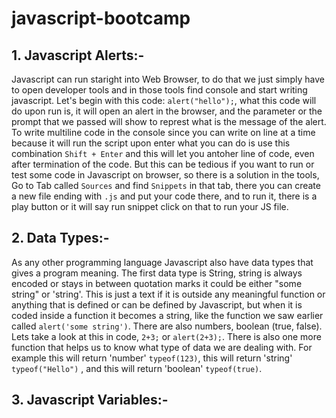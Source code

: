 # javascript-bootcamp

## 1. Javascript Alerts:-
Javascript can run staright into Web Browser, to do that we just simply have to open developer tools and in those tools find console and start writing javascript. Let's begin with this code: `alert("hello");`, what this code will do upon run is, it will open an alert in the browser, and the parameter or the prompt that we passed will show to represt what is the message of the alert. To write multiline code in the console since you can write on line at a time because it will run the script upon enter what you can do is use this combination `Shift + Enter` and this will let you antoher line of code, even after termination of the code. But this can be tedious if you want to run or test some code in Javascript on browser, so there is a solution in the tools, Go to Tab called `Sources` and find `Snippets` in that tab, there you can create a new file ending with `.js` and put your code there, and to run it, there is a play button or it will say run snippet click on that to run your JS file.

## 2. Data Types:-
As any other programming language Javascript also have data types that gives a program meaning. The first data type is String, string is always encoded or stays in between quotation marks it could be either "some string" or 'string'. This is just a text if it is outside any meaningful function or anything that is defined or can be defined by Javascript, but when it is coded inside a function it becomes a string, like the function we saw earlier called `alert('some string')`. There are also numbers, boolean (true, false). Lets take a look at this in code, `2+3;` or `alert(2+3);`. There is also one more function that helps us to know what type of data we are dealing with. For example this will return 'number' `typeof(123)`, this will return 'string' `typeof("Hello")` , and this will return 'boolean' `typeof(true)`.

## 3. Javascript Variables:-
